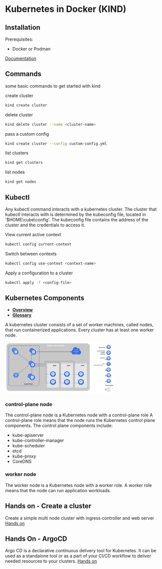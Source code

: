 # Kubernetes in Docker (KIND)

## Installation
Prerequisites:
- Docker or Podman

[Documentation](https://kind.sigs.k8s.io/docs/user/quick-start/)

## Commands
some basic commands to get started with kind

create cluster
```bash
kind create cluster
```

delete cluster
```bash
kind delete cluster --name <cluster-name>
```

pass a custom config
```bash
kind create cluster --config custom-config.yml
```

list clusters
```bash
kind get clusters
```

list nodes
```bash
kind get nodes
```

## Kubectl
Any kubectl command interacts with a kubernetes cluster. The cluster that kubectl interacts with is determined by the kubeconfig file, located in '$HOME\cube\config'. The kubeconfig file contains the address of the cluster and the credentials to access it.

View current active context
```bash
kubectl config current-context
```

Switch between contexts
```bash
kubectl config use-context <context-name>
```

Apply a configuration to a cluster
```bash
kubectl apply -f <config-file>
```

## Kubernetes Components
- <b>[Overview](https://kubernetes.io/docs/concepts/overview/components/)</b><br>
- <b>[Glossary](https://kubernetes.io/docs/reference/glossary/?all=true)</b><br>

A kubernetes cluster consists of a set of worker machines, called nodes, that run containerized applications. Every cluster has at least one worker node.

<img src='img/components-of-kubernetes.svg' style="background-color:white;border-radius:5%; max-width:70%;">

### control-plane node
The control-plane node is a Kubernetes node with a control-plane role A control-plane role means that the node runs the Kubernetes control plane components. The control plane components include:
- kube-apiserver
- kube-controller-manager
- kube-scheduler
- etcd
- kube-proxy
- CoreDNS

### worker node
The worker node is a Kubernetes node with a worker role. A worker role means that the node can run application workloads.

## Hands on - Create a cluster
Create a simple multi node cluster with ingress controller and web server
[Hands on](simple-multi-node-cluster/doc.md)

## Hands On - ArgoCD
Argo CD is a declarative continuous delivery tool for Kubernetes. It can be used as a standalone tool or as a part of your CI/CD workflow to deliver needed resources to your clusters.
[Hands on](argocd/doc.md)
